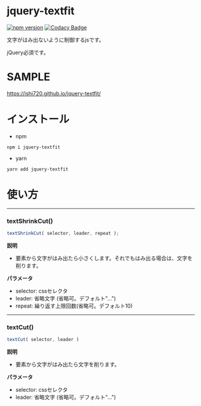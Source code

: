 # jquery-textfit

[![npm version](https://badge.fury.io/js/jquery-textfit.svg)](https://badge.fury.io/js/jquery-textfit)
[![Codacy Badge](https://api.codacy.com/project/badge/Grade/3afdbf0526dd463498341a3901115480)](https://app.codacy.com/app/ishi720/jquery-textfit?utm_source=github.com&utm_medium=referral&utm_content=ishi720/jquery-textfit&utm_campaign=Badge_Grade_Dashboard)

文字がはみ出ないように制御するjsです。

jQuery必須です。

# SAMPLE

https://ishi720.github.io/jquery-textfit/

# インストール

- npm

```
npm i jquery-textfit
```

- yarn

```
yarn add jquery-textfit
```

# 使い方

-----------

### textShrinkCut()

```js
textShrinkCut( selector, leader, repeat );
```

**説明**

- 要素から文字がはみ出たら小さくします。それでもはみ出る場合は、文字を削ります。

**パラメータ**

- selector: cssセレクタ
- leader: 省略文字 (省略可。デフォルト"…")
- repeat: 繰り返す上限回数(省略可。デフォルト10)


-----------

### textCut()

```js
textCut( selector, leader )
```

**説明**

- 要素から文字がはみ出たら文字を削ります。

**パラメータ**

- selector: cssセレクタ
- leader: 省略文字 (省略可。デフォルト"…")

